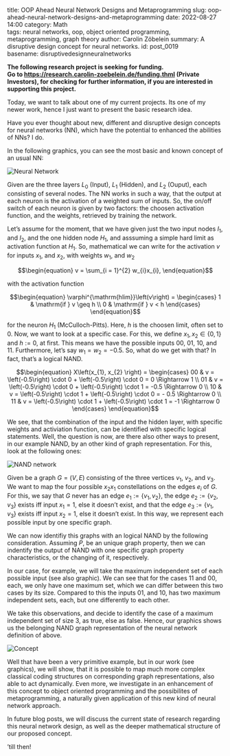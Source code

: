 title:      OOP Ahead Neural Network Designs and Metaprogramming
slug:       oop-ahead-neural-network-designs-and-metaprogramming
date:       2022-08-27 14:00
category:   Math        
tags:       neural networks, oop, object oriented programming, metaprogramming, graph theory
author:     Carolin Zöbelein
summary:    A disruptive design concept for neural networks.
id:         post_0019   
basename:   disruptivedesignneuralnetworks

**The following research project is seeking for funding.  
Go to
<a href="https://research.carolin-zoebelein.de/funding.html" title="External: Funding" targe="_blank">https://research.carolin-zoebelein.de/funding.thml</a>
(Private Investors), for checking for further information, if you are
interested in supporting this project.**

Today, we want to talk about one of my current projects. Its one of my
newer work, hence I just want to present the basic research idea.

Have you ever thought about new, different and disruptive design
concepts for neural networks (NN), which have the potential to enhanced
the abilities of NNs? I do.

In the following graphics, you can see the most basic and known concept
of an usual NN:


![Neural Network](/blog/images/disruptivedesignneuralnetworks/neuralnetwork.png)


Given are the three layers $L_{0}$ (Input), $L_{1}$ (Hidden), and
$L_{2}$ (Ouput), each consisting of several nodes. The NN works in such
a way, that the output at each neuron is the activation of a weighted
sum of inputs. So, the on/off switch of each neuron is given by two
factors: the choosen activation function, and the weights, retrieved by
training the network.

Let’s assume for the moment, that we have given just the two input nodes
$I_{1}$, and $I_{2}$, and the one hidden node $H_{1}$, and asssuming a
simple hard limit as activation function at $H_{1}$. So, mathematical we
can write for the activation $v$ for inputs $x_{1}$, and $x_{2}$, with
weights $w_{1}$, and $w_{2}$

$$\begin{equation}
  v = \sum_{i = 1}^{2} w_{i}x_{i},
\end{equation}$$

with the activation function

$$\begin{equation}
  \varphi^{\mathrm{hlim}}\left(v\right) =
  \begin{cases}
    1 & \mathrm{if } v \geq h \\
    0 & \mathrm{if } v < h
  \end{cases}
\end{equation}$$

for the neuron $H_{1}$ (McCulloch-Pitts). Here, $h$ is the choosen
limit, often set to $0$. Now, we want to look at a specific case. For
this, we define $x_{1}, x_{2} \in \{ 0, 1\}$ and $h := 0$, at first.
This means we have the possible inputs $00$, $01$, $10$, and $11$.
Furthermore, let’s say $w_{1} = w_{2} = -0.5$. So, what do we get with
that? In fact, that’s a logical NAND.

$$\begin{equation}
  X\left(x_{1}, x_{2} \right) =
  \begin{cases}
    00 & v = \left(-0.5\right) \cdot 0 + \left(-0.5\right) \cdot 0 = 0 \Rightarrow 1 \\
    01 & v = \left(-0.5\right) \cdot 0 + \left(-0.5\right) \cdot 1 = -0.5 \Rightarrow 0 \\
    10 & v = \left(-0.5\right) \cdot 1 + \left(-0.5\right) \cdot 0 = - 0.5 \Rightarrow 0 \\
    11 & v = \left(-0.5\right) \cdot 1 + \left(-0.5\right) \cdot 1 = -1 \Rightarrow 0
  \end{cases}
\end{equation}$$

We see, that the combination of the input and the hidden layer, with
specific weights and activiation function, can be identified with
specific logical statements. Well, the question is now, are there also
other ways to present, in our example NAND, by an other kind of graph
representation. For this, look at the following ones:

 
![NAND network](/blog/images/disruptivedesignneuralnetworks/ifmaxISs.png)


Given be a graph $G = \left(V, E\right)$ consisting of the three
vertices $v_{1}$, $v_{2}$, and $v_{3}$. We want to map the four possible
$x_{2}x_{1}$ constellations on the edges $e_{i}$ of $G$. For this, we
say that $G$ never has an edge $e_{1} := \{ v_{1}, v_{2} \}$, the edge
$e_{2} := \{ v_{2}, v_{3} \}$ exists iff input $x_{1} = 1$, else it
doesn’t exist, and that the edge $e_{3} := \{ v_{1}, v_{3} \}$ exists
iff input $x_{2} = 1$, else it doesn’t exist. In this way, we represent
each possible input by one specific graph.

We can now identifiy this graphs with an logical NAND by the following
consideration. Assuming $P$, be an unique graph property, then we can
indentify the output of NAND with one specific graph property
characteristics, or the changing of it, respectively.

In our case, for example, we will take the maximum independent set of
each possible input (see also graphic). We can see that for the cases
$11$ and $00$, each, we only have one maximum set, which we can differ
between this two cases by its size. Compared to this the inputs $01$,
and $10$, has two maximum independent sets, each, but one differently to
each other.

We take this observations, and decide to identify the case of a maximum
independent set of size $3$, as true, else as false. Hence, our graphics
shows us the belonging NAND graph representation of the neural network
definition of above.


![Concept](/blog/images/disruptivedesignneuralnetworks/concept.png)


Well that have been a very primitive example, but in our work (see
graphics), we will show, that it is possible to map much more complex
classical coding structures on corresponding graph representations, also
able to act dynamically. Even more, we investigate in an enhancement of
this concept to object oriented programming and the possibilites of
metaprogramming, a naturally given application of this new kind of
neural network approach.

In future blog posts, we will discuss the current state of research
regarding this neural network design, as well as the deeper mathematical
structure of our proposed concept.

’till then!
